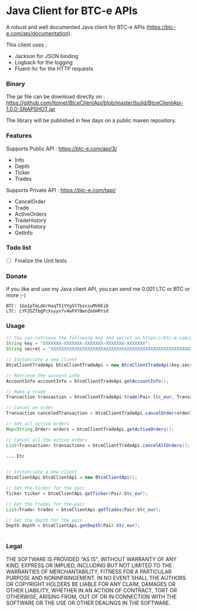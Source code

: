  Java Client for BTC-e APIs
===========================

A robust and well documented Java client for BTC-e APIs (https://btc-e.com/api/documentation).

This client uses : 
* Jackson for JSON binding
* Logback for the logging
* Fluent-hc for the HTTP requests

### Binary

The jar file can be download directly on : 
https://github.com/ltoinel/BtceClientApi/blob/master/build/BtceClientApi-1.0.0-SNAPSHOT.jar

The library will be published in few days on a public maven repository.

### Features

Supports Public API : https://btc-e.com/api/3/
* Info
* Depth
* Ticker
* Trades

Supports Private API : https://btc-e.com/tapi/
* CancelOrder
* Trade
* ActiveOrders
* TradeHistory
* TransHistory
* GetInfo

### Todo list

- [ ] Finalize the Unit tests


### Donate

If you like and use my Java client API, you can send me  0.001 LTC or BTC or more ;-)

    BTC: 1Ga1pTmLdUrHaqT51YYg5Y7bzcsuMVHEiD
    LTC: LYFZGZfbgPcXsyyn7v4wPXYBwnZebHRYsd
    
### Usage

```java
// You can retrieve the following key and secret on https://btc-e.com/profile#api_keys
String key = "XXXXXXX-XXXXXXX-XXXXXXX-XXXXXXX-XXXXXXX";
String secret = "XXXXXXXXXXXXXXXXXXXXXXXXXXXXXXXXXXXXXXXXXXXXXXXXXXXXXXX";

// Instanciate a new client 
BtceClientTradeApi btceClientTradeApi = new BtceClientTradeApi(key,secret);

// Retrieve the account info
AccountInfo accountInfo = btceClientTradeApi.getAccountInfo();

// Make a trade
Transaction transaction = btceClientTradeApi.trade(Pair.ltc_eur, TransactionType.buy, 10, 0.1);

// Cancel an order
Transaction canceledTransaction = btceClientTradeApi.cancelOrder(orderId,Pair.ltc_eur);

// Get all active orders
Map<String,Order> orders = btceClientTradeApi.getActiveOrders();

// Cancel all the active orders
List<Transaction> transactions = btceClientTradeApi.cancelAllOrders();

....Etc
			
```


```java
// Instanciate a new client 
BtceClientApi btceClientApi = new BtceClientApi();

// Get the ticker for the pair
Ticker ticker = btceClientApi.getTicker(Pair.btc_eur);

// Get the trades for the pair
List<Trade> trades = btceClientApi.getTrades(Pair.btc_eur);

// Get the depth for the pair
Depth depth = btceClientApi.getDepth(Pair.btc_eur);
		
```


### Legal

THE SOFTWARE IS PROVIDED "AS IS", WITHOUT WARRANTY OF ANY KIND, EXPRESS OR
IMPLIED, INCLUDING BUT NOT LIMITED TO THE WARRANTIES OF MERCHANTABILITY,
FITNESS FOR A PARTICULAR PURPOSE AND NONINFRINGEMENT. IN NO EVENT SHALL THE
AUTHORS OR COPYRIGHT HOLDERS BE LIABLE FOR ANY CLAIM, DAMAGES OR OTHER
LIABILITY, WHETHER IN AN ACTION OF CONTRACT, TORT OR OTHERWISE, ARISING FROM,
OUT OF OR IN CONNECTION WITH THE SOFTWARE OR THE USE OR OTHER DEALINGS IN
THE SOFTWARE.